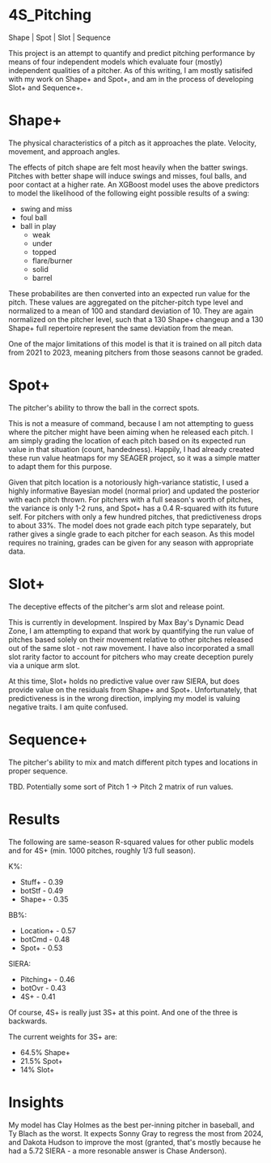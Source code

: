 # 4S_Pitching
Shape | Spot | Slot | Sequence

This project is an attempt to quantify and predict pitching performance by means of four independent models which evaluate four (mostly) independent qualities of a pitcher. As of this writing, I am mostly satisifed with my work on Shape+ and Spot+, and am in the process of developing Slot+ and Sequence+.

# Shape+
The physical characteristics of a pitch as it approaches the plate. Velocity, movement, and approach angles. 

The effects of pitch shape are felt most heavily when the batter swings. Pitches with better shape will induce swings and misses, foul balls, and poor contact at a higher rate. An XGBoost model uses the above predictors to model the likelihood of the following eight possible results of a swing:
 - swing and miss
 - foul ball
 - ball in play
     - weak
     - under
     - topped
     - flare/burner
     - solid
     - barrel

These probabilites are then converted into an expected run value for the pitch. These values are aggregated on the pitcher-pitch type level and normalized to a mean of 100 and standard deviation of 10. They are again normalized on the pitcher level, such that a 130 Shape+ changeup and a 130 Shape+ full repertoire represent the same deviation from the mean.

One of the major limitations of this model is that it is trained on all pitch data from 2021 to 2023, meaning pitchers from those seasons cannot be graded.

# Spot+
The pitcher's ability to throw the ball in the correct spots.

This is not a measure of command, because I am not attempting to guess where the pitcher might have been aiming when he released each pitch. I am simply grading the location of each pitch based on its expected run value in that situation (count, handedness). Happily, I had already created these run value heatmaps for my SEAGER project, so it was a simple matter to adapt them for this purpose. 

Given that pitch location is a notoriously high-variance statistic, I used a highly informative Bayesian model (normal prior) and updated the posterior with each pitch thrown. For pitchers with a full season's worth of pitches, the variance is only 1-2 runs, and Spot+ has a 0.4 R-squared with its future self. For pitchers with only a few hundred pitches, that predictiveness drops to about 33%. The model does not grade each pitch type separately, but rather gives a single grade to each pitcher for each season. As this model requires no training, grades can be given for any season with appropriate data.

# Slot+
The deceptive effects of the pitcher's arm slot and release point.

This is currently in development. Inspired by Max Bay's Dynamic Dead Zone, I am attempting to expand that work by quantifying the run value of pitches based solely on their movement relative to other pitches released out of the same slot - not raw movement. I have also incorporated a small slot rarity factor to account for pitchers who may create deception purely via a unique arm slot. 

At this time, Slot+ holds no predictive value over raw SIERA, but does provide value on the residuals from Shape+ and Spot+. Unfortunately, that predictiveness is in the wrong direction, implying my model is valuing negative traits. I am quite confused.

# Sequence+
The pitcher's ability to mix and match different pitch types and locations in proper sequence.

TBD. Potentially some sort of Pitch 1 -> Pitch 2 matrix of run values.

# Results
The following are same-season R-squared values for other public models and for 4S+ (min. 1000 pitches, roughly 1/3 full season).

K%:
- Stuff+ - 0.39
- botStf - 0.49
- Shape+ - 0.35

BB%:
- Location+ - 0.57
- botCmd    - 0.48
- Spot+     - 0.53

SIERA:
- Pitching+ - 0.46
- botOvr    - 0.43
- 4S+       - 0.41

Of course, 4S+ is really just 3S+ at this point. And one of the three is backwards.

The current weights for 3S+ are:
- 64.5% Shape+
- 21.5% Spot+
- 14% Slot+

# Insights
My model has Clay Holmes as the best per-inning pitcher in baseball, and Ty Blach as the worst. It expects Sonny Gray to regress the most from 2024, and Dakota Hudson to improve the most (granted, that's mostly because he had a 5.72 SIERA - a more resonable answer is Chase Anderson).
